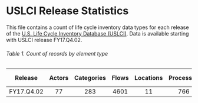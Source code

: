 USLCI Release Statistics
==================
This file contains a count of life cycle inventory data types for each release of the [U.S. Life Cycle Inventory Database (USLCI)](https://uslci.lcacommons.gov).  Data is available starting with USLCI release FY17.Q4.02.

###### Table 1. Count of records by element type

| Release | Actors | Categories | Flows | Locations | Processes | Product Systems | Projects | Sources | Units |
|:---:|:---:|:---:|:---:|:---:|:---:|:---:|:---:|:---:|:---:|
| FY17.Q4.02 | 77 | 283 | 4601 | 11 | 766 | 0 | 0 | 686 | 193 |     
<br>
